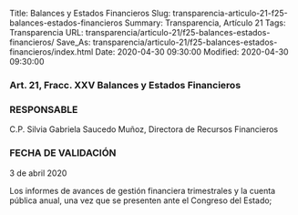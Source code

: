 Title: Balances y Estados Financieros
Slug: transparencia-articulo-21-f25-balances-estados-financieros
Summary: Transparencia, Artículo 21
Tags: Transparencia
URL: transparencia/articulo-21/f25-balances-estados-financieros/
Save_As: transparencia/articulo-21/f25-balances-estados-financieros/index.html
Date: 2020-04-30 09:30:00
Modified: 2020-04-30 09:30:00



### Art. 21, Fracc. XXV Balances y Estados Financieros

### RESPONSABLE

C.P. Silvia Gabriela Saucedo Muñoz, Directora de Recursos Financieros

### FECHA DE VALIDACIÓN

3 de abril 2020

Los informes de avances de gestión financiera trimestrales y la cuenta pública anual, una vez que se presenten ante el Congreso del Estado;


